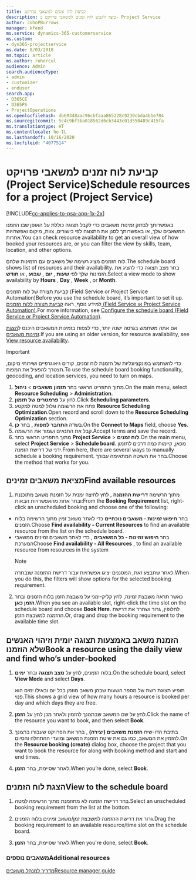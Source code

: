 ```yaml
---
title: ‏‫קביעת לוח זמנים למשאבי פרויקט
description: כיצד לקבוע לוח זמנים למשאבי פרויקט ב- Project Service
author: JohnPBurrows
manager: kfend
ms.service: dynamics-365-customerservice
ms.custom:
- dyn365-projectservice
ms.date: 8/03/2018
ms.topic: article
ms.author: ruhercul
audience: Admin
search.audienceType:
- admin
- customizer
- enduser
search.app:
- D365CE
- D365PS
- ProjectOperations
ms.openlocfilehash: db69348aac96cbfaaa865228c9230cbda4b1e784
ms.sourcegitcommit: 5c4c9bf3ba018562d6cb3443c01d550489c415fa
ms.translationtype: HT
ms.contentlocale: he-IL
ms.lasthandoff: 10/16/2020
ms.locfileid: "4077514"
---
```

# <a name="schedule-resources-for-a-project-project-service"></a><span data-ttu-id="4dc57-103">קביעת לוח זמנים למשאבי פרויקט (Project Service)</span><span class="sxs-lookup"><span data-stu-id="4dc57-103">Schedule resources for a project (Project Service)</span></span>

[!INCLUDE[cc-applies-to-psa-app-1x-2x](../includes/cc-applies-to-psa-app-1x-2x.md)]

<span data-ttu-id="4dc57-104">באפשרותך לבדוק זמינות משאבים כדי לקבל תצוגה כוללת על האופן שבו הוזמנו המשאבים שלך, או באפשרותך לסנן את התצוגה לפי כישורים, צוות, מיקום ואפשרויות אחרות.</span><span class="sxs-lookup"><span data-stu-id="4dc57-104">You can check resource availability to get an overall view of how booked your resources are, or you can filter the view by skills, team, location, and other options.</span></span>  
  
<span data-ttu-id="4dc57-105">לוח הזמנים מציג רשימה של משאבים עם הזמינות שלהם.</span><span class="sxs-lookup"><span data-stu-id="4dc57-105">The schedule board shows list of resources and their availability.</span></span> <span data-ttu-id="4dc57-106">בחר מצב תצוגה כדי להציג את הזמינות שלך לפי **שעות** , **יום** , **שבוע** , או **חודש**.</span><span class="sxs-lookup"><span data-stu-id="4dc57-106">Select a view mode to show availability by **Hours** , **Day** , **Week** , or **Month**.</span></span>  
  
<span data-ttu-id="4dc57-107"> קביעת תצורה של לוח הזמנים (Field Service or Project Service Automation)</span><span class="sxs-lookup"><span data-stu-id="4dc57-107">Before you use the schedule board, it’s important to set it up.</span></span> <span data-ttu-id="4dc57-108">למידע נוסף, ראה [קביעת תצורה ללוח הזמנים (Field Service או Project Service Automation)](https://docs.microsoft.com/dynamics365/field-service/configure-schedule-board).</span><span class="sxs-lookup"><span data-stu-id="4dc57-108">For more information, see [Configure the schedule board (Field Service or Project Service Automation)](https://docs.microsoft.com/dynamics365/field-service/configure-schedule-board).</span></span>
  
<span data-ttu-id="4dc57-109">אם אתה משתמש בגרסה ישנה יותר, כדי לצפות בזמינות המשאבים היכנס ל[הצגת זמינות משאבים](../psa/view-resource-availability.md).</span><span class="sxs-lookup"><span data-stu-id="4dc57-109">If you are using an older version, for resource availability, see [View resource availability](../psa/view-resource-availability.md).</span></span>  

> [!IMPORTANT]
>  <span data-ttu-id="4dc57-110">כדי להשתמש בפונקציונליות של הזמנת לוח זמנים, קודים גיאוגרפיים‬ ושירותי מיקום, תצטרך להפעיל את המפות.</span><span class="sxs-lookup"><span data-stu-id="4dc57-110">To use the schedule board booking functionality, geocoding, and location services, you need to turn on maps.</span></span>  
> 
> 1. <span data-ttu-id="4dc57-111">מתוך התפריט הראשי בחר **תזמון משאבים** > **ניהול**.</span><span class="sxs-lookup"><span data-stu-id="4dc57-111">On the main menu, select **Resource Scheduling** > **Administration**.</span></span>  
> 2. <span data-ttu-id="4dc57-112">לחץ על **פרמטרים של תזמון**.</span><span class="sxs-lookup"><span data-stu-id="4dc57-112">Click **Scheduling parameters**.</span></span>  
> 3. <span data-ttu-id="4dc57-113">פתח את הרשומה וגלול למטה למקטע **Resource Scheduling Optimization**.</span><span class="sxs-lookup"><span data-stu-id="4dc57-113">Open record and scroll down to the **Resource Scheduling Optimization** section.</span></span>  
> 4. <span data-ttu-id="4dc57-114">בשדה **התחבר למפות** , בחר **כן**.</span><span class="sxs-lookup"><span data-stu-id="4dc57-114">On the **Connect to Maps** field, choose **Yes**.</span></span>  
> 5. <span data-ttu-id="4dc57-115">קבל את התנאים ושמור את הרשומה.</span><span class="sxs-lookup"><span data-stu-id="4dc57-115">Accept terms and save the record.</span></span>  
> 6. <span data-ttu-id="4dc57-116">מתוך התפריט הראשי בחר **Project Service** > **לוח זמנים**.</span><span class="sxs-lookup"><span data-stu-id="4dc57-116">On the main menu, select **Project Service** > **Schedule board**.</span></span> <span data-ttu-id="4dc57-117">מכאן, קיימות כמה דרכים לתזמון ידני של דרישת הזמנה.</span><span class="sxs-lookup"><span data-stu-id="4dc57-117">From here, there are several ways to manually schedule a booking requirement.</span></span> <span data-ttu-id="4dc57-118">בחר את השיטה המתאימה עבורך.</span><span class="sxs-lookup"><span data-stu-id="4dc57-118">Choose the method that works for you.</span></span>
  
## <a name="find-available-resources"></a><span data-ttu-id="4dc57-119">מציאת משאבים זמינים‬</span><span class="sxs-lookup"><span data-stu-id="4dc57-119">Find available resources</span></span>

1.  <span data-ttu-id="4dc57-120">מתוך הרשימה **דרישת ההזמנה** , לחץ לחיצה ימנית על הזמנת משאב מתוכננת ובחר אחת מהאפשרויות הבאות:</span><span class="sxs-lookup"><span data-stu-id="4dc57-120">From the **Booking Requirement** list, right-click an unscheduled booking and choose one of the following:</span></span>  
  
- <span data-ttu-id="4dc57-121">בחר **חיפוש זמינות - משאבים נוכחיים** כדי לאתר משאב זמין מתוך הרשימה בלוח הזמנים.</span><span class="sxs-lookup"><span data-stu-id="4dc57-121">Choose **Find availability - Current Resources** to find an available resource from the list on the schedule board.</span></span>  
- <span data-ttu-id="4dc57-122">בחר **חיפוש זמינות - כל המשאבים** , כדי לאתר משאבים זמינים ממשאבי המערכת</span><span class="sxs-lookup"><span data-stu-id="4dc57-122">Choose **Find availability - All Resources** , to find an available resource from resources in the system</span></span>  
   > [!NOTE]
   >  <span data-ttu-id="4dc57-123">לאחר שתבצע זאת, המסננים יציגו אפשרויות עבור דרישת ההזמנה שנבחרה.</span><span class="sxs-lookup"><span data-stu-id="4dc57-123">When you do this, the filters will show options for the selected booking requirement.</span></span>  
  
2. <span data-ttu-id="4dc57-124">כאשר תראה משבצת זמינה, לחץ קליק-ימני על משבצת הזמן בלוח הזמנים ובחר **הזמן כאן**.</span><span class="sxs-lookup"><span data-stu-id="4dc57-124">When you see an available slot, right-click the time slot on the schedule board and choose **Book Here**.</span></span> <span data-ttu-id="4dc57-125">לחלופין, גרור ושחרר את דרישת ההזמנה למשבצת הזמן.</span><span class="sxs-lookup"><span data-stu-id="4dc57-125">Or, drag and drop the booking requirement to the available time slot.</span></span>  
  

## <a name="book-a-resource-using-the-daily-view-and-find-whos-under-booked"></a><span data-ttu-id="4dc57-126">הזמנת משאב באמצעות תצוגה יומית וזיהוי האנשים שלא הוזמנו</span><span class="sxs-lookup"><span data-stu-id="4dc57-126">Book a resource using the daily view and find who’s under-booked</span></span>
  
1.  <span data-ttu-id="4dc57-127">בלוח הזמנים, לחץ על **מצב תצוגה** ובחר **ימים**.</span><span class="sxs-lookup"><span data-stu-id="4dc57-127">On the schedule board, select **View Mode** and select **Days**.</span></span>  
  
    <span data-ttu-id="4dc57-128">תופיע תצוגת רשת של מספר השעות שבהן משאב מוזמן בכל יום ובאילו ימים הוא פנוי.</span><span class="sxs-lookup"><span data-stu-id="4dc57-128">This shows a grid view of how many hours a resource is booked per day and which days they are free.</span></span>  
  
2.  <span data-ttu-id="4dc57-129">לחץ על שם המשאב שברצונך להזמין ולאחר מכן לחץ על **הזמן**.</span><span class="sxs-lookup"><span data-stu-id="4dc57-129">Click the name of the resource you want to book, and then select **Book**.</span></span>  
  
3.  <span data-ttu-id="4dc57-130">בתיבת הדו-שיח **הזמנת משאבים (יצירה)** , בחר את הפרויקט שעבורו ברצונך להזמין את המשאב, כמו גם את שיטת הזמנת המשאב ומועדי ההתחלה והסיום.</span><span class="sxs-lookup"><span data-stu-id="4dc57-130">On the **Resource booking (create)** dialog box, choose the project that you want to book the resource for along with booking method and start and end times.</span></span>  
  
4.  <span data-ttu-id="4dc57-131">לאחר שסיימת, בחר **הזמן**.</span><span class="sxs-lookup"><span data-stu-id="4dc57-131">When you’re done, select **Book**.</span></span>  
  
## <a name="view-to-the-schedule-board"></a><span data-ttu-id="4dc57-132">הצגת לוח הזמנים</span><span class="sxs-lookup"><span data-stu-id="4dc57-132">View to the schedule board</span></span>
  
1.  <span data-ttu-id="4dc57-133">בחר דרישת הזמנה לא מתוזמנת‬ מתוך הרשימה למטה.</span><span class="sxs-lookup"><span data-stu-id="4dc57-133">Select an unscheduled booking requirement from the list at the bottom.</span></span>  
  
2.  <span data-ttu-id="4dc57-134">גרור את דרישת ההזמנה למשבצת זמן/משאב זמינים בלוח הזמנים.</span><span class="sxs-lookup"><span data-stu-id="4dc57-134">Drag the booking requirement to an available resource/time slot on the schedule board.</span></span>  
  
3.  <span data-ttu-id="4dc57-135">לאחר שסיימת, בחר **הזמן**.</span><span class="sxs-lookup"><span data-stu-id="4dc57-135">When you're done, select **Book**.</span></span>  
  
### <a name="additional-resources"></a><span data-ttu-id="4dc57-136">משאבים נוספים</span><span class="sxs-lookup"><span data-stu-id="4dc57-136">Additional resources</span></span>  
 [<span data-ttu-id="4dc57-137">מדריך למנהל משאבים</span><span class="sxs-lookup"><span data-stu-id="4dc57-137">Resource manager guide</span></span>](../psa/resource-manager-guide.md)
